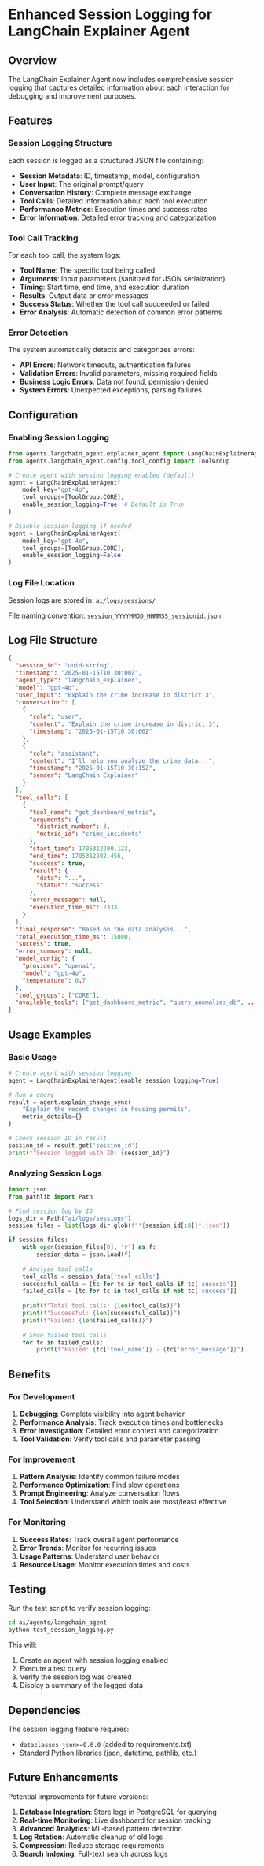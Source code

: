 # Enhanced Session Logging for LangChain Explainer Agent

## Overview

The LangChain Explainer Agent now includes comprehensive session logging that captures detailed information about each interaction for debugging and improvement purposes.

## Features

### Session Logging Structure

Each session is logged as a structured JSON file containing:

- **Session Metadata**: ID, timestamp, model, configuration
- **User Input**: The original prompt/query
- **Conversation History**: Complete message exchange
- **Tool Calls**: Detailed information about each tool execution
- **Performance Metrics**: Execution times and success rates
- **Error Information**: Detailed error tracking and categorization

### Tool Call Tracking

For each tool call, the system logs:

- **Tool Name**: The specific tool being called
- **Arguments**: Input parameters (sanitized for JSON serialization)
- **Timing**: Start time, end time, and execution duration
- **Results**: Output data or error messages
- **Success Status**: Whether the tool call succeeded or failed
- **Error Analysis**: Automatic detection of common error patterns

### Error Detection

The system automatically detects and categorizes errors:

- **API Errors**: Network timeouts, authentication failures
- **Validation Errors**: Invalid parameters, missing required fields
- **Business Logic Errors**: Data not found, permission denied
- **System Errors**: Unexpected exceptions, parsing failures

## Configuration

### Enabling Session Logging

```python
from agents.langchain_agent.explainer_agent import LangChainExplainerAgent
from agents.langchain_agent.config.tool_config import ToolGroup

# Create agent with session logging enabled (default)
agent = LangChainExplainerAgent(
    model_key="gpt-4o",
    tool_groups=[ToolGroup.CORE],
    enable_session_logging=True  # Default is True
)

# Disable session logging if needed
agent = LangChainExplainerAgent(
    model_key="gpt-4o",
    tool_groups=[ToolGroup.CORE],
    enable_session_logging=False
)
```

### Log File Location

Session logs are stored in: `ai/logs/sessions/`

File naming convention: `session_YYYYMMDD_HHMMSS_sessionid.json`

## Log File Structure

```json
{
  "session_id": "uuid-string",
  "timestamp": "2025-01-15T10:30:00Z",
  "agent_type": "langchain_explainer",
  "model": "gpt-4o",
  "user_input": "Explain the crime increase in district 3",
  "conversation": [
    {
      "role": "user",
      "content": "Explain the crime increase in district 3",
      "timestamp": "2025-01-15T10:30:00Z"
    },
    {
      "role": "assistant",
      "content": "I'll help you analyze the crime data...",
      "timestamp": "2025-01-15T10:30:15Z",
      "sender": "LangChain Explainer"
    }
  ],
  "tool_calls": [
    {
      "tool_name": "get_dashboard_metric",
      "arguments": {
        "district_number": 3,
        "metric_id": "crime_incidents"
      },
      "start_time": 1705312200.123,
      "end_time": 1705312202.456,
      "success": true,
      "result": {
        "data": "...",
        "status": "success"
      },
      "error_message": null,
      "execution_time_ms": 2333
    }
  ],
  "final_response": "Based on the data analysis...",
  "total_execution_time_ms": 15000,
  "success": true,
  "error_summary": null,
  "model_config": {
    "provider": "openai",
    "model": "gpt-4o",
    "temperature": 0.7
  },
  "tool_groups": ["CORE"],
  "available_tools": ["get_dashboard_metric", "query_anomalies_db", ...]
}
```

## Usage Examples

### Basic Usage

```python
# Create agent with session logging
agent = LangChainExplainerAgent(enable_session_logging=True)

# Run a query
result = agent.explain_change_sync(
    "Explain the recent changes in housing permits",
    metric_details={}
)

# Check session ID in result
session_id = result.get('session_id')
print(f"Session logged with ID: {session_id}")
```

### Analyzing Session Logs

```python
import json
from pathlib import Path

# Find session log by ID
logs_dir = Path("ai/logs/sessions")
session_files = list(logs_dir.glob(f"*{session_id[:8]}*.json"))

if session_files:
    with open(session_files[0], 'r') as f:
        session_data = json.load(f)
    
    # Analyze tool calls
    tool_calls = session_data['tool_calls']
    successful_calls = [tc for tc in tool_calls if tc['success']]
    failed_calls = [tc for tc in tool_calls if not tc['success']]
    
    print(f"Total tool calls: {len(tool_calls)}")
    print(f"Successful: {len(successful_calls)}")
    print(f"Failed: {len(failed_calls)}")
    
    # Show failed tool calls
    for tc in failed_calls:
        print(f"Failed: {tc['tool_name']} - {tc['error_message']}")
```

## Benefits

### For Development

1. **Debugging**: Complete visibility into agent behavior
2. **Performance Analysis**: Track execution times and bottlenecks
3. **Error Investigation**: Detailed error context and categorization
4. **Tool Validation**: Verify tool calls and parameter passing

### For Improvement

1. **Pattern Analysis**: Identify common failure modes
2. **Performance Optimization**: Find slow operations
3. **Prompt Engineering**: Analyze conversation flows
4. **Tool Selection**: Understand which tools are most/least effective

### For Monitoring

1. **Success Rates**: Track overall agent performance
2. **Error Trends**: Monitor for recurring issues
3. **Usage Patterns**: Understand user behavior
4. **Resource Usage**: Monitor execution times and costs

## Testing

Run the test script to verify session logging:

```bash
cd ai/agents/langchain_agent
python test_session_logging.py
```

This will:
1. Create an agent with session logging enabled
2. Execute a test query
3. Verify the session log was created
4. Display a summary of the logged data

## Dependencies

The session logging feature requires:

- `dataclasses-json>=0.6.0` (added to requirements.txt)
- Standard Python libraries (json, datetime, pathlib, etc.)

## Future Enhancements

Potential improvements for future versions:

1. **Database Integration**: Store logs in PostgreSQL for querying
2. **Real-time Monitoring**: Live dashboard for session tracking
3. **Advanced Analytics**: ML-based pattern detection
4. **Log Rotation**: Automatic cleanup of old logs
5. **Compression**: Reduce storage requirements
6. **Search Indexing**: Full-text search across logs
